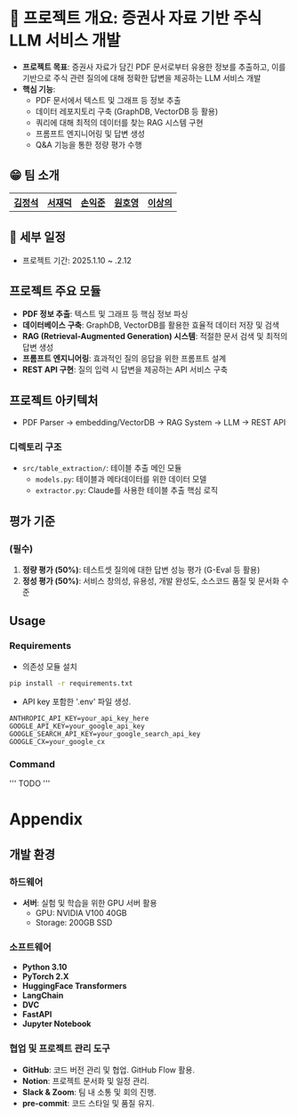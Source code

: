 # 📕 프로젝트 개요: 증권사 자료 기반 주식 LLM 서비스 개발

- **프로젝트 목표**: 증권사 자료가 담긴 PDF 문서로부터 유용한 정보를 추출하고, 이를 기반으로 주식 관련 질의에 대해 정확한 답변을 제공하는 LLM 서비스 개발
- **핵심 기능**:
  - PDF 문서에서 텍스트 및 그래프 등 정보 추출
  - 데이터 레포지토리 구축 (GraphDB, VectorDB 등 활용)
  - 쿼리에 대해 최적의 데이터를 찾는 RAG 시스템 구현
  - 프롬프트 엔지니어링 및 답변 생성
  - Q&A 기능을 통한 정량 평가 수행
  
## 😁 팀 소개
<table style="width: 100%; text-align: center;">
  <tr>
    <th><a href="https://github.com/privetin">김정석</a></th>
    <th><a href="https://github.com/jduck301">서재덕</a></th>
    <th><a href="https://github.com/son0179">손익준</a></th>
    <th><a href="https://github.com/WHY1862">원호영</a></th>
    <th><a href="https://github.com/LeSaUi">이상의</a></th>
  </tr>
</table>

## 📆 세부 일정
- 프로젝트 기간: 2025.1.10 ~ .2.12

## 프로젝트 주요 모듈
- **PDF 정보 추출**: 텍스트 및 그래프 등 핵심 정보 파싱
- **데이터베이스 구축**: GraphDB, VectorDB를 활용한 효율적 데이터 저장 및 검색
- **RAG (Retrieval-Augmented Generation) 시스템**: 적절한 문서 검색 및 최적의 답변 생성
- **프롬프트 엔지니어링**: 효과적인 질의 응답을 위한 프롬프트 설계
- **REST API 구현**: 질의 입력 시 답변을 제공하는 API 서비스 구축

## 프로젝트 아키텍처
- PDF Parser → embedding/VectorDB → RAG System → LLM → REST API

### 디렉토리 구조
- `src/table_extraction/`: 테이블 추출 메인 모듈
  - `models.py`: 테이블과 메타데이터를 위한 데이터 모델
  - `extractor.py`: Claude를 사용한 테이블 추출 핵심 로직


## 평가 기준
### (필수)
1. **정량 평가 (50%)**: 테스트셋 질의에 대한 답변 성능 평가 (G-Eval 등 활용)
2. **정성 평가 (50%)**: 서비스 창의성, 유용성, 개발 완성도, 소스코드 품질 및 문서화 수준

## Usage
### Requirements
 * 의존성 모듈 설치
```bash
pip install -r requirements.txt
```

 * API key 포함한 '.env' 파일 생성.
```
ANTHROPIC_API_KEY=your_api_key_here
GOOGLE_API_KEY=your_google_api_key
GOOGLE_SEARCH_API_KEY=your_google_search_api_key
GOOGLE_CX=your_google_cx
```
### Command
''' TODO '''

# Appendix
## 개발 환경
### 하드웨어
- **서버**: 실험 및 학습을 위한 GPU 서버 활용
  - GPU: NVIDIA V100 40GB
  - Storage: 200GB SSD

### 소프트웨어
- **Python 3.10**
- **PyTorch 2.X**
- **HuggingFace Transformers**
- **LangChain**
- **DVC**
- **FastAPI**
- **Jupyter Notebook**

### 협업 및 프로젝트 관리 도구
- **GitHub**: 코드 버전 관리 및 협업. GitHub Flow 활용.
- **Notion**: 프로젝트 문서화 및 일정 관리.
- **Slack & Zoom**: 팀 내 소통 및 회의 진행.
- **pre-commit**: 코드 스타일 및 품질 유지.
